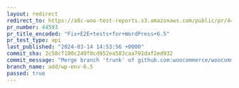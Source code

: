 ```yaml
---
layout: redirect
redirect_to: https://a8c-woo-test-reports.s3.amazonaws.com/public/pr/44593/api/index.html
pr_number: 44593
pr_title_encoded: "Fix+E2E+tests+for+WordPress+6.5"
pr_test_type: api
last_published: "2024-03-14 14:53:56 +0000"
commit_sha: 2c58cf100c249f0cd952ea583caa791daf2ed932
commit_message: "Merge branch 'trunk' of github.com:woocommerce/woocommerce into add/w…"
branch_name: add/wp-env-6.5
passed: true
---
```

